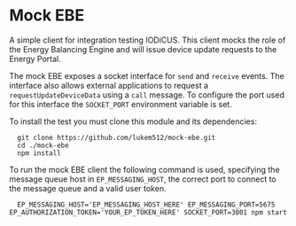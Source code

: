 # Mock EBE

A simple client for integration testing IODiCUS. This client mocks the role of the Energy Balancing Engine and will issue device update requests to the Energy Portal.

The mock EBE exposes a socket interface for `send` and `receive` events. The interface also allows external applications to request a `requestUpdateDeviceData` using a `call` message. To configure the port used for this interface the `SOCKET_PORT` environment variable is set.

To install the test you must clone this module and its dependencies:

```
  git clone https://github.com/lukem512/mock-ebe.git
  cd ./mock-ebe
  npm install
```

To run the mock EBE client the following command is used, specifying the message queue host in `EP_MESSAGING_HOST`, the correct port to connect to the message queue and a valid user token.

```
  EP_MESSAGING_HOST='EP_MESSAGING_HOST_HERE' EP_MESSAGING_PORT=5675 EP_AUTHORIZATION_TOKEN='YOUR_EP_TOKEN_HERE' SOCKET_PORT=3001 npm start
```
